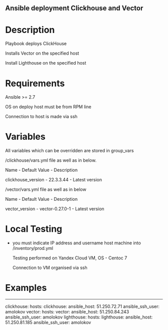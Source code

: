 ## Ansible deployment Clickhouse and Vector  

# Description

Playbook deploys ClickHouse

Installs Vector on the specified host

Install Lighthouse on the specified host


# Requirements

Ansible >= 2.7

OS on deploy host must be from RPM line

Connection to host is made via ssh

# Variables

All variables which can be overridden are stored in group_vars

/clickhouse/vars.yml file as well as in below.

Name	             -       Default Value	    -   Description

clickhouse_version   -       22.3.3.44	        -    Latest version

/vector/vars.yml file as well as in below

Name                 -       Default Value          -   Description

vector_version       -       vector-0.27.0-1    -       Latest version


# Local Testing
 
- you must indicate IP address and username host machine into /inventory/prod.yml 

  Testing performed on Yandex Cloud VM, ОS - Centoc 7
  
  Connection to VM organised via ssh

# Examples

---
clickhouse:
  hosts:
    clickhouse:
      ansible_host: 51.250.72.71
      ansible_ssh_user: amolokov
vector:
  hosts:
    vector:
      ansible_host: 51.250.84.243
      ansible_ssh_user: amolokov
lighthouse:
  hosts:
    lighthouse:
      ansible_host: 51.250.81.185
      ansible_ssh_user: amolokov


